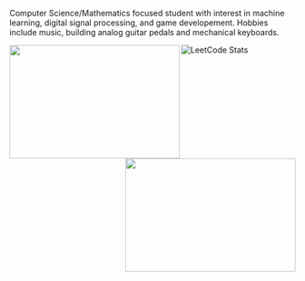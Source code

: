 Computer Science/Mathematics focused student with interest in machine learning, digital signal processing, and game developement. Hobbies include music, building analog guitar pedals and mechanical keyboards.

<img align ="left" img width="300" height="200" src="https://github-readme-stats.vercel.app/api?username=bsumser&show_icons=true&theme=gruvbox">

<img align = "right" img width="300" height="200" src="https://github-readme-stats.vercel.app/api/top-langs/?username=bsumser&theme=gruvbox&layout=compact">

![LeetCode Stats](https://leetcard.jacoblin.cool/bsumser?cache=0&theme=dark&font=Source%20Code%20Pro)

<!--
**bsumser/bsumser** is a ✨ _special_ ✨ repository because its `README.md` (this file) appears on your GitHub profile.

Here are some ideas to get you started:

- 🔭 I’m currently working on ...
- 🌱 I’m currently learning ...
- 👯 I’m looking to collaborate on ...
- 🤔 I’m looking for help with ...
- 💬 Ask me about ...
- 📫 How to reach me: ...
- 😄 Pronouns: ...
- ⚡ Fun fact: ...
-->
